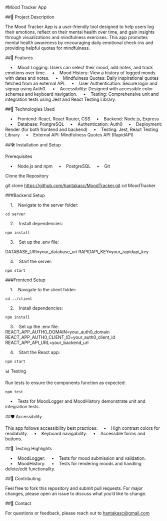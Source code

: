 #Mood Tracker App

##📝 Project Description

The Mood Tracker App is a user-friendly tool designed to help users log their emotions, reflect on their mental health over time, and gain insights through visualizations and mindfulness exercises. This app promotes mental health awareness by encouraging daily emotional check-ins and providing helpful quotes for mindfulness.

##🌟 Features

    •    Mood Logging: Users can select their mood, add notes, and track emotions over time.
    •    Mood History: View a history of logged moods with dates and notes.
    •    Mindfulness Quotes: Daily inspirational quotes fetched from an external API.
    •    User Authentication: Secure login and signup using Auth0.
    •    Accessibility: Designed with accessible color schemes and keyboard navigation.
    •    Testing: Comprehensive unit and integration tests using Jest and React Testing Library.

##🚀 Technologies Used

    •    Frontend: React, React Router, CSS
    •    Backend: Node.js, Express
    •    Database: PostgreSQL
    •    Authentication: Auth0
    •    Deployment: Render (for both frontend and backend)
    •    Testing: Jest, React Testing Library
    •    External API: Mindfulness Quotes API (RapidAPI)

##🛠️ Installation and Setup

Prerequisites

    •    Node.js and npm
    •    PostgreSQL
    •    Git

Clone the Repository

git clone https://github.com/hantakasc/MoodTracker.git
cd MoodTracker

###Backend Setup

    1.    Navigate to the server folder:

```cd server```


    2.    Install dependencies:

```npm install```


    3.    Set up the .env file:

DATABASE_URI=your_database_uri
RAPIDAPI_KEY=your_rapidapi_key


    4.    Start the server:

```npm start```



###Frontend Setup

    1.    Navigate to the client folder:

```cd ../client```


    2.    Install dependencies:

```npm install```


    3.    Set up the .env file:
REACT_APP_AUTH0_DOMAIN=your_auth0_domain
REACT_APP_AUTH0_CLIENT_ID=your_auth0_client_id
REACT_APP_API_URL=your_backend_url


    4.    Start the React app:

```npm start```

📊 Testing

Run tests to ensure the components function as expected:

```npm test```

    •    Tests for MoodLogger and MoodHistory demonstrate unit and integration tests.


##🛡️ Accessibility

This app follows accessibility best practices:
    •    High contrast colors for readability.
    •    Keyboard navigability.
    •    Accessible forms and buttons.

##🧪 Testing Highlights

    •    MoodLogger:
    •    Tests for mood submission and validation.
    •    MoodHistory:
    •    Tests for rendering moods and handling delete/edit functionality.

##🤝 Contributing

Feel free to fork this repository and submit pull requests. For major changes, please open an issue to discuss what you’d like to change.

##📧 Contact

For questions or feedback, please reach out to hantakasc@gmail.com
